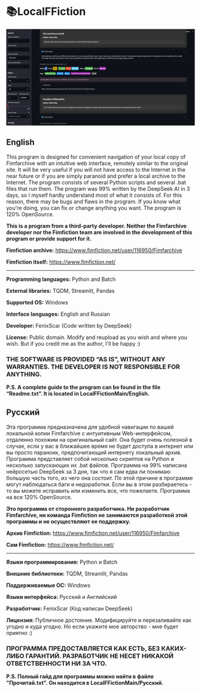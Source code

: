 # 📚LocalFFiction
![Example](https://github.com/FenixScar/LocalFFiction/blob/main/localffictionexample.png)
## English
This program is designed for convenient navigation of your local copy of Fimfarchive with an intuitive web interface, remotely similar to the original site. It will be very useful if you will not have access to the Internet in the near future or if you are simply paranoid and prefer a local archive to the Internet. The program consists of several Python scripts and several .bat files that run them. The program was 99% written by the DeepSeek AI in 3 days, so I myself hardly understand most of what it consists of. For this reason, there may be bugs and flaws in the program. If you know what you're doing, you can fix or change anything you want. The program is 120% OpenSource.

**This is a program from a third-party developer. Neither the Fimfarchive developer nor the Fimfiction team are involved in the development of this program or provide support for it.**

**Fimfiction archive:** https://www.fimfiction.net/user/116950/Fimfarchive

**Fimfiction itself:** https://www.fimfiction.net/

---

**Programming languages:** Python and Batch

**External libraries:** TQDM, Streamlit, Pandas

**Supported OS:** Windows

**Interface languages:** English and Russian

**Developer:** FenixScar (Code written by DeepSeek)

**License:** Public domain. Modify and reupload as you wish and where you wish. But if you credit me as the author, I'll be happy :)

### THE SOFTWARE IS PROVIDED “AS IS”, WITHOUT ANY WARRANTIES. THE DEVELOPER IS NOT RESPONSIBLE FOR ANYTHING.

**P.S. A complete guide to the program can be found in the file “Readme.txt”. It is located in LocalFFictionMain/English.**

## Русский
Эта программа предназначена для удобной навигации по вашей локальной копии Fimfarchive с интуитивным Web-интерфейсом, отдаленно похожим на оригинальный сайт. Она будет очень полезной в случае, если у вас в ближайшее время не будет доступа в интернет или вы просто параноик, предпочитающий интернету локальный архив. Программа представляет собой несколько скриптов на Python и несколько запускающих их .bat файлов. Программа на 99% написана нейросетью DeepSeek за 3 дня, так что я сам едва ли понимаю большую часть того, из чего она состоит. По этой причине в программе могут наблюдаться баги и недоработки. Если вы в этом разбираетесь - то вы можете исправить или изменить все, что пожелаете. Программа на все 120% OpenSource.

**Это программа от стороннего разработчика. Ни разработчик Fimfarchive, ни команда Fimfiction не занимаются разработкой этой программы и не осуществляют ее поддержку.**

**Архив Fimfiction:** https://www.fimfiction.net/user/116950/Fimfarchive

**Сам Fimfiction:** https://www.fimfiction.net/

---

**Языки программирования:** Python и Batch

**Внешние библиотеки:** TQDM, Streamlit, Pandas

**Поддерживаемые ОС:** Windows

**Языки интерфейса:** Русский и Английский

**Разработчик:** FenixScar (Код написан DeepSeek)

**Лицензия:** Публичное достояние. Модифицируйте и перезаливайте как угодно и куда угодно. Но если укажите мое авторство - мне будет приятно :)

### ПРОГРАММА ПРЕДОСТАВЛЯЕТСЯ КАК ЕСТЬ, БЕЗ КАКИХ-ЛИБО ГАРАНТИЙ. РАЗРАБОТЧИК НЕ НЕСЕТ НИКАКОЙ ОТВЕТСТВЕННОСТИ НИ ЗА ЧТО.

**P.S. Полный гайд для программы можно найти в файле "Прочитай.txt". Он находится в LocalFFictionMain/Русский.**
